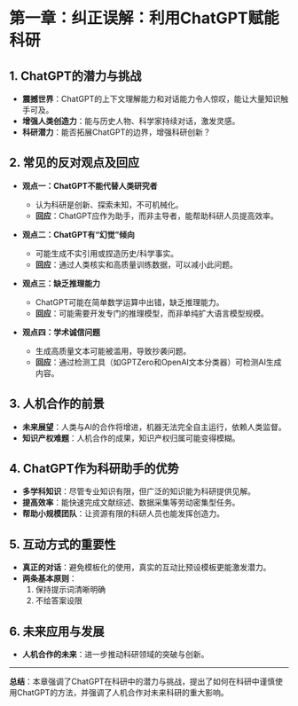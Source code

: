 
# 第一章：纠正误解：利用ChatGPT赋能科研

## 1. ChatGPT的潜力与挑战
- **震撼世界**：ChatGPT的上下文理解能力和对话能力令人惊叹，能让大量知识触手可及。
- **增强人类创造力**：能与历史人物、科学家持续对话，激发灵感。
- **科研潜力**：能否拓展ChatGPT的边界，增强科研创新？

## 2. 常见的反对观点及回应
- **观点一：ChatGPT不能代替人类研究者**  
  - 认为科研是创新、探索未知，不可机械化。
  - **回应**：ChatGPT应作为助手，而非主导者，能帮助科研人员提高效率。

- **观点二：ChatGPT有“幻觉”倾向**  
  - 可能生成不实引用或捏造历史/科学事实。
  - **回应**：通过人类核实和高质量训练数据，可以减小此问题。

- **观点三：缺乏推理能力**  
  - ChatGPT可能在简单数学运算中出错，缺乏推理能力。
  - **回应**：可能需要开发专门的推理模型，而非单纯扩大语言模型规模。

- **观点四：学术诚信问题**  
  - 生成高质量文本可能被滥用，导致抄袭问题。
  - **回应**：通过检测工具（如GPTZero和OpenAI文本分类器）可检测AI生成内容。

## 3. 人机合作的前景
- **未来展望**：人类与AI的合作将增进，机器无法完全自主运行，依赖人类监督。
- **知识产权难题**：人机合作的成果，知识产权归属可能变得模糊。

## 4. ChatGPT作为科研助手的优势
- **多学科知识**：尽管专业知识有限，但广泛的知识能为科研提供见解。
- **提高效率**：能快速完成文献综述、数据采集等劳动密集型任务。
- **帮助小规模团队**：让资源有限的科研人员也能发挥创造力。

## 5. 互动方式的重要性
- **真正的对话**：避免模板化的使用，真实的互动比预设模板更能激发潜力。
- **两条基本原则**：
  1. 保持提示词清晰明确
  2. 不给答案设限

## 6. 未来应用与发展
- **人机合作的未来**：进一步推动科研领域的突破与创新。

--- 

**总结**：本章强调了ChatGPT在科研中的潜力与挑战，提出了如何在科研中谨慎使用ChatGPT的方法，并强调了人机合作对未来科研的重大影响。